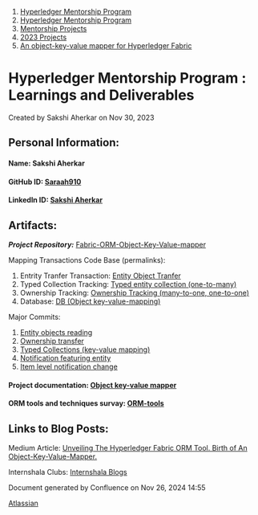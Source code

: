1. [Hyperledger Mentorship Program](index.html)
2. [Hyperledger Mentorship Program](Hyperledger-Mentorship-Program_21954571.html)
3. [Mentorship Projects](Mentorship-Projects_21954604.html)
4. [2023 Projects](2023-Projects_21954865.html)
5. [An object-key-value mapper for Hyperledger Fabric](An-object-key-value-mapper-for-Hyperledger-Fabric_21959736.html)

# Hyperledger Mentorship Program : Learnings and Deliverables

Created by Sakshi Aherkar on Nov 30, 2023

## Personal Information:

#### Name: Sakshi Aherkar

#### GitHub ID: [Saraah910](https://github.com/Saraah910/fabric-orm)

#### LinkedIn ID: [Sakshi Aherkar](https://www.linkedin.com/in/aherkar-sakshi-213b59205/)

## Artifacts:

***Project Repository:*** [Fabric-ORM-Object-Key-Value-mapper](https://github.com/Saraah910/fabric-orm)

Mapping Transactions Code Base (permalinks):

1. Entrity Tranfer Transaction: [Entity Object Tranfer](https://github.com/Saraah910/fabric-orm/blob/c829cf57a2c26c5bc6791add1c7642b86a6ce167/asset-transfer-basic/chaincode-java/src/main/java/org/hyperledger/fabric/samples/assettransfer/AssetTransfer.java#L97)
2. Typed Collection Tracking: [Typed entity collection (one-to-many)](https://github.com/Saraah910/fabric-orm/blob/c829cf57a2c26c5bc6791add1c7642b86a6ce167/asset-transfer-basic/chaincode-java/src/main/java/org/hyperledger/fabric/samples/assettransfer/AssetTransfer.java#L133)
3. Ownership Tracking: [Ownership Tracking (many-to-one, one-to-one)](https://github.com/Saraah910/fabric-orm/blob/c829cf57a2c26c5bc6791add1c7642b86a6ce167/asset-transfer-basic/chaincode-java/src/main/java/org/hyperledger/fabric/samples/assettransfer/AssetTransfer.java#L142)
4. Database: [DB (Object key-value-mapping)](https://github.com/Saraah910/fabric-orm/blob/c829cf57a2c26c5bc6791add1c7642b86a6ce167/asset-transfer-basic/chaincode-java/src/main/java/org/hyperledger/fabric/samples/assettransfer/AssetTransfer.java#L149C6-L149C6)

Major Commits:

1. [Entity objects reading](https://github.com/Saraah910/fabric-orm/commit/389eee4017c4ad4370d1709ba1b89eed1140295a)
2. [Ownership transfer](https://github.com/Saraah910/fabric-orm/commit/eb4efee1a3b2d8fd230bf6509b2c39656ea9268c)
3. [Typed Collections (key-value mapping)](https://github.com/Saraah910/fabric-orm/commit/bf9ca6134152526b4586b18fd368e214fd2e22b3)
4. [Notification featuring entity](https://github.com/Saraah910/fabric-orm/commit/c829cf57a2c26c5bc6791add1c7642b86a6ce167)
5. [Item level notification change](https://github.com/Saraah910/fabric-orm/commit/9a9121ff5fd27bd5d4cee9a3f029d07fe82f4c27)

#### Project documentation: [Object key-value mapper](https://docs.google.com/document/d/1OamJ_hDZjxc2nhjax6akO98jMlIA0_pji2_hfeElSKk/edit?usp=sharing)

#### ORM tools and techniques survay: [ORM-tools](https://docs.google.com/document/d/1wKwFqH23fvvouj107QNMjrOR6fd8dtLPbLeTuUezzc8/edit?usp=sharing)

## Links to Blog Posts:

Medium Article: [Unveiling The Hyperledger Fabric ORM Tool. Birth of An Object-Key-Value-Mapper.](https://medium.com/@sakshiaherkar17/unveiling-the-hyperledger-fabric-orm-birth-of-object-key-value-mapper-extravaganza-d459a1513a43)

Internshala Clubs: [Internshala Blogs](https://clubs.internshala.com/writing/p/unveiling-the-hyperledger-fabric-orm-birth-of-objectkeyvalue-by-sakshi-aherkar1701349717/?source=user&utm_source=profile_page&utm_medium=copy_link) 

Document generated by Confluence on Nov 26, 2024 14:55

[Atlassian](http://www.atlassian.com/)
